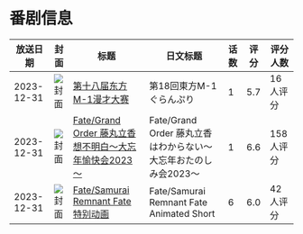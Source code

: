 # 番剧信息

|放送日期|封面|标题|日文标题|话数|评分|评分人数|
|---|---|---|---|---|---|---|
|2023-12-31|![封面](https://lain.bgm.tv/pic/cover/c/8e/0e/462990_iXPDX.jpg)|[第十八届东方M-1漫才大赛](https://bangumi.tv/subject/462990)|第18回東方M-1ぐらんぷり|1|5.7|16人评分|
|2023-12-31|![封面](https://lain.bgm.tv/pic/cover/c/d0/4b/467713_UusDZ.jpg)|[Fate/Grand Order 藤丸立香想不明白～大忘年愉快会2023～](https://bangumi.tv/subject/467713)|Fate/Grand Order 藤丸立香はわからない～大忘年おたのしみ会2023～|1|6.6|158人评分|
|2023-12-31|![封面](https://lain.bgm.tv/pic/cover/c/5d/65/475745_YjXm9.jpg)|[Fate/Samurai Remnant Fate 特别动画](https://bangumi.tv/subject/475745)|Fate/Samurai Remnant Fate Animated Short|6|6.0|42人评分|
